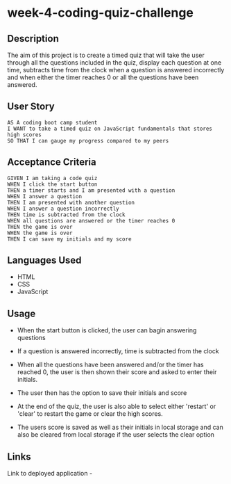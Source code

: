 # week-4-coding-quiz-challenge

## Description 

The aim of this project is to create a timed quiz that will take the user through all the questions included in the quiz, display each question at one time, subtracts time from the clock when a question is answered incorrectly and when either the timer reaches 0 or all the questions have been answered. 

## User Story

```
AS A coding boot camp student
I WANT to take a timed quiz on JavaScript fundamentals that stores high scores
SO THAT I can gauge my progress compared to my peers
```

## Acceptance Criteria

```
GIVEN I am taking a code quiz
WHEN I click the start button
THEN a timer starts and I am presented with a question
WHEN I answer a question
THEN I am presented with another question
WHEN I answer a question incorrectly
THEN time is subtracted from the clock
WHEN all questions are answered or the timer reaches 0
THEN the game is over
WHEN the game is over
THEN I can save my initials and my score
```

## Languages Used 

* HTML
* CSS
* JavaScript

## Usage 

* When the start button is clicked, the user can bagin answering questions 

* If a question is answered incorrectly, time is subtracted from the clock 

* When all the questions have been answered and/or the timer has reached 0, the user is then shown their score and asked to enter their initials. 

* The user then has the option to save their initials and score 

* At the end of the quiz, the user is also able to select either 'restart' or 'clear' to restart the game or clear the high scores. 

* The users score is saved as well as their initials in local storage and can also be cleared from local storage if the user selects the clear option

## Links 

Link to deployed application - 